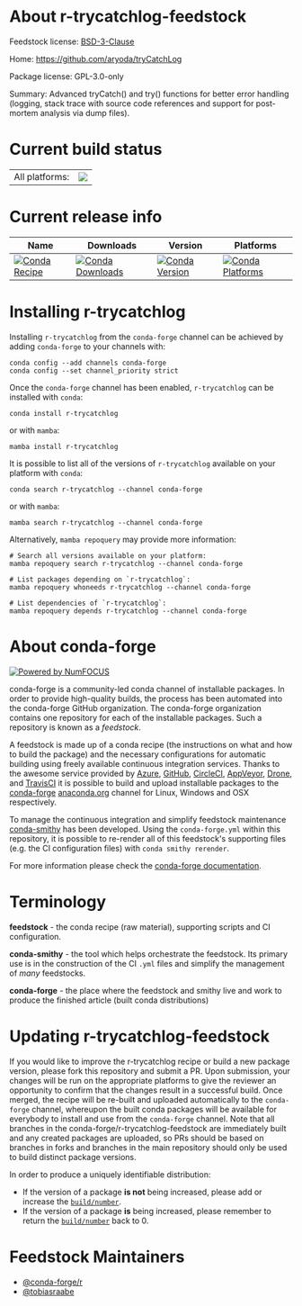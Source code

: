 About r-trycatchlog-feedstock
=============================

Feedstock license: [BSD-3-Clause](https://github.com/conda-forge/r-trycatchlog-feedstock/blob/main/LICENSE.txt)

Home: https://github.com/aryoda/tryCatchLog

Package license: GPL-3.0-only

Summary: Advanced tryCatch() and try() functions for better error handling (logging, stack trace with source code references and support for post-mortem analysis via dump files).

Current build status
====================


<table><tr><td>All platforms:</td>
    <td>
      <a href="https://dev.azure.com/conda-forge/feedstock-builds/_build/latest?definitionId=12072&branchName=main">
        <img src="https://dev.azure.com/conda-forge/feedstock-builds/_apis/build/status/r-trycatchlog-feedstock?branchName=main">
      </a>
    </td>
  </tr>
</table>

Current release info
====================

| Name | Downloads | Version | Platforms |
| --- | --- | --- | --- |
| [![Conda Recipe](https://img.shields.io/badge/recipe-r--trycatchlog-green.svg)](https://anaconda.org/conda-forge/r-trycatchlog) | [![Conda Downloads](https://img.shields.io/conda/dn/conda-forge/r-trycatchlog.svg)](https://anaconda.org/conda-forge/r-trycatchlog) | [![Conda Version](https://img.shields.io/conda/vn/conda-forge/r-trycatchlog.svg)](https://anaconda.org/conda-forge/r-trycatchlog) | [![Conda Platforms](https://img.shields.io/conda/pn/conda-forge/r-trycatchlog.svg)](https://anaconda.org/conda-forge/r-trycatchlog) |

Installing r-trycatchlog
========================

Installing `r-trycatchlog` from the `conda-forge` channel can be achieved by adding `conda-forge` to your channels with:

```
conda config --add channels conda-forge
conda config --set channel_priority strict
```

Once the `conda-forge` channel has been enabled, `r-trycatchlog` can be installed with `conda`:

```
conda install r-trycatchlog
```

or with `mamba`:

```
mamba install r-trycatchlog
```

It is possible to list all of the versions of `r-trycatchlog` available on your platform with `conda`:

```
conda search r-trycatchlog --channel conda-forge
```

or with `mamba`:

```
mamba search r-trycatchlog --channel conda-forge
```

Alternatively, `mamba repoquery` may provide more information:

```
# Search all versions available on your platform:
mamba repoquery search r-trycatchlog --channel conda-forge

# List packages depending on `r-trycatchlog`:
mamba repoquery whoneeds r-trycatchlog --channel conda-forge

# List dependencies of `r-trycatchlog`:
mamba repoquery depends r-trycatchlog --channel conda-forge
```


About conda-forge
=================

[![Powered by
NumFOCUS](https://img.shields.io/badge/powered%20by-NumFOCUS-orange.svg?style=flat&colorA=E1523D&colorB=007D8A)](https://numfocus.org)

conda-forge is a community-led conda channel of installable packages.
In order to provide high-quality builds, the process has been automated into the
conda-forge GitHub organization. The conda-forge organization contains one repository
for each of the installable packages. Such a repository is known as a *feedstock*.

A feedstock is made up of a conda recipe (the instructions on what and how to build
the package) and the necessary configurations for automatic building using freely
available continuous integration services. Thanks to the awesome service provided by
[Azure](https://azure.microsoft.com/en-us/services/devops/), [GitHub](https://github.com/),
[CircleCI](https://circleci.com/), [AppVeyor](https://www.appveyor.com/),
[Drone](https://cloud.drone.io/welcome), and [TravisCI](https://travis-ci.com/)
it is possible to build and upload installable packages to the
[conda-forge](https://anaconda.org/conda-forge) [anaconda.org](https://anaconda.org/)
channel for Linux, Windows and OSX respectively.

To manage the continuous integration and simplify feedstock maintenance
[conda-smithy](https://github.com/conda-forge/conda-smithy) has been developed.
Using the ``conda-forge.yml`` within this repository, it is possible to re-render all of
this feedstock's supporting files (e.g. the CI configuration files) with ``conda smithy rerender``.

For more information please check the [conda-forge documentation](https://conda-forge.org/docs/).

Terminology
===========

**feedstock** - the conda recipe (raw material), supporting scripts and CI configuration.

**conda-smithy** - the tool which helps orchestrate the feedstock.
                   Its primary use is in the construction of the CI ``.yml`` files
                   and simplify the management of *many* feedstocks.

**conda-forge** - the place where the feedstock and smithy live and work to
                  produce the finished article (built conda distributions)


Updating r-trycatchlog-feedstock
================================

If you would like to improve the r-trycatchlog recipe or build a new
package version, please fork this repository and submit a PR. Upon submission,
your changes will be run on the appropriate platforms to give the reviewer an
opportunity to confirm that the changes result in a successful build. Once
merged, the recipe will be re-built and uploaded automatically to the
`conda-forge` channel, whereupon the built conda packages will be available for
everybody to install and use from the `conda-forge` channel.
Note that all branches in the conda-forge/r-trycatchlog-feedstock are
immediately built and any created packages are uploaded, so PRs should be based
on branches in forks and branches in the main repository should only be used to
build distinct package versions.

In order to produce a uniquely identifiable distribution:
 * If the version of a package **is not** being increased, please add or increase
   the [``build/number``](https://docs.conda.io/projects/conda-build/en/latest/resources/define-metadata.html#build-number-and-string).
 * If the version of a package **is** being increased, please remember to return
   the [``build/number``](https://docs.conda.io/projects/conda-build/en/latest/resources/define-metadata.html#build-number-and-string)
   back to 0.

Feedstock Maintainers
=====================

* [@conda-forge/r](https://github.com/conda-forge/r/)
* [@tobiasraabe](https://github.com/tobiasraabe/)

